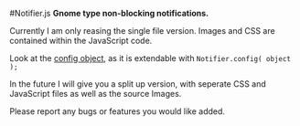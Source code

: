 #Notifier.js
**Gnome type non-blocking notifications.**

Currently I am only reasing the single file version. Images and CSS are contained within the JavaScript code. 

Look at the [config object](https://github.com/rlemon/Notifier.js/blob/master/Notifier.js#L31), as it is extendable with `Notifier.config( object );`

In the future I will give you a split up version, with seperate CSS and JavaScript files as well as the source Images.

Please report any bugs or features you would like added.
